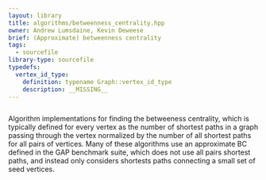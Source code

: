 ```yaml
---
layout: library
title: algorithms/betweenness_centrality.hpp
owner: Andrew Lumsdaine, Kevin Deweese
brief: (Approximate) betweenness centrality
tags:
  - sourcefile
library-type: sourcefile
typedefs:
  vertex_id_type:
    definition: typename Graph::vertex_id_type
    description: __MISSING__
---
```


```{index}  algorithms/betweenness_centrality.hpp
```
Algorithm implementations for finding the betweeness centrality, which is typically defined for every vertex as the number of shortest paths in a graph passing through the vertex normalized by the number of all shortest paths for all pairs of vertices. Many of these algorithms use an approximate BC defined in the GAP benchmark suite, which does not use all pairs shortest paths, and instead only considers shortests paths connecting a small set of seed vertices.